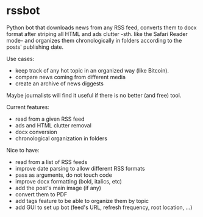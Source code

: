 # rssbot

Python bot that downloads news from any RSS feed, converts them to docx format after striping all HTML and ads clutter -sth. like the Safari Reader mode- and organizes them chronologically in folders according to the posts' publishing date. 

Use cases: 
- keep track of any hot topic in an organized way (like Bitcoin).
- compare news coming from different media
- create an archive of news diggests

Maybe journalists will find it useful if there is no better (and free) tool.

Current features:
- read from a given RSS feed
- ads and HTML clutter removal
- docx conversion
- chronological organization in folders

Nice to have:
- read from a list of RSS feeds
- improve date parsing to allow different RSS formats
- pass as arguments, do not touch code
- improve docx formatting (bold, italics, etc)
- add the post's main image (if any)
- convert them to PDF
- add tags feature to be able to organize them by topic
- add GUI to set up bot (feed's URL, refresh frequency, root location, ...)
